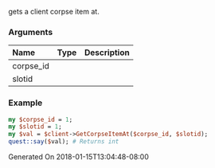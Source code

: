 gets a client corpse item at.
### Arguments
**Name**|**Type**|**Description**
:---|:---|:---
corpse_id||
slotid||

### Example

```perl
my $corpse_id = 1;
my $slotid = 1;
my $val = $client->GetCorpseItemAt($corpse_id, $slotid);
quest::say($val); # Returns int
```


Generated On 2018-01-15T13:04:48-08:00